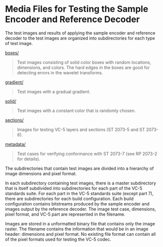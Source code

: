 # Media Files for Testing the Sample Encoder and Reference Decoder

The test images and results of applying the sample encoder and reference decoder to the test images
are organized into subdirectories for each type of test image.

[boxes/](./boxes)
> Test images consisting of solid color boxes with random locations, dimensions, and colors.
The hard edges in the boxes are good for detecting errors in the wavelet transforms.

[gradient/](./gradient)
> Test images with a gradual gradient.

[solid/](./solid)
> Test images with a constant color that is randomly chosen.

[sections/](./sections)
> Images for testing VC-5 layers and sections (ST 2073-5 and ST 2073-6).

[metadata/](./metadata)
> Test cases for verifying conformance with ST 2073-7 (see RP 2073-2 for details).


The subdirectories that contain test images are divided into a hierarchy of image dimensions
and pixel format.

In each subdirectory containing test images, there is a master subdirectory that is itself
subdivided into subdirectories for each part of the VC-5 standards suite. For each part in
the VC-5 standards suite (except part 7), there are subdirectories for each build configuration.
Each build configuration contains bitstreams produced by the sample encoder and images output
by the reference decoder. The image test case, dimensions, pixel format, and VC-5 part are
represented in the filename.

Images are stored in a unformatted binary file that contains only the image raster.
The filename contains the information that would be in an image header: dimensions and pixel format.
No existing file format can contain all of the pixel formats used for testing the VC-5 codec.

